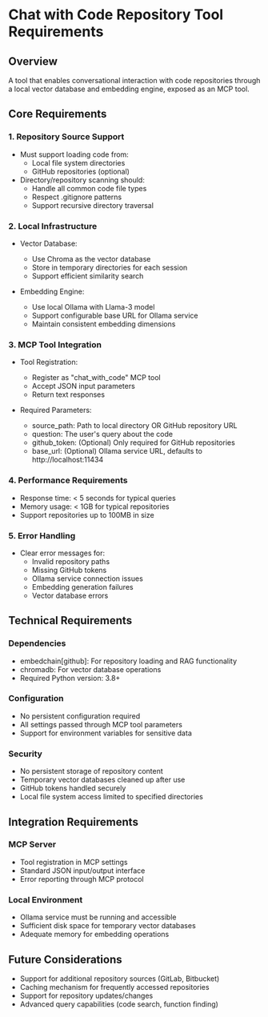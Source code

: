# Chat with Code Repository Tool Requirements

## Overview
A tool that enables conversational interaction with code repositories through a local vector database and embedding engine, exposed as an MCP tool.

## Core Requirements

### 1. Repository Source Support
- Must support loading code from:
  - Local file system directories
  - GitHub repositories (optional)
- Directory/repository scanning should:
  - Handle all common code file types
  - Respect .gitignore patterns
  - Support recursive directory traversal

### 2. Local Infrastructure
- Vector Database:
  - Use Chroma as the vector database
  - Store in temporary directories for each session
  - Support efficient similarity search
  
- Embedding Engine:
  - Use local Ollama with Llama-3 model
  - Support configurable base URL for Ollama service
  - Maintain consistent embedding dimensions

### 3. MCP Tool Integration
- Tool Registration:
  - Register as "chat_with_code" MCP tool
  - Accept JSON input parameters
  - Return text responses
  
- Required Parameters:
  - source_path: Path to local directory OR GitHub repository URL
  - question: The user's query about the code
  - github_token: (Optional) Only required for GitHub repositories
  - base_url: (Optional) Ollama service URL, defaults to http://localhost:11434

### 4. Performance Requirements
- Response time: < 5 seconds for typical queries
- Memory usage: < 1GB for typical repositories
- Support repositories up to 100MB in size

### 5. Error Handling
- Clear error messages for:
  - Invalid repository paths
  - Missing GitHub tokens
  - Ollama service connection issues
  - Embedding generation failures
  - Vector database errors

## Technical Requirements

### Dependencies
- embedchain[github]: For repository loading and RAG functionality
- chromadb: For vector database operations
- Required Python version: 3.8+

### Configuration
- No persistent configuration required
- All settings passed through MCP tool parameters
- Support for environment variables for sensitive data

### Security
- No persistent storage of repository content
- Temporary vector databases cleaned up after use
- GitHub tokens handled securely
- Local file system access limited to specified directories

## Integration Requirements

### MCP Server
- Tool registration in MCP settings
- Standard JSON input/output interface
- Error reporting through MCP protocol

### Local Environment
- Ollama service must be running and accessible
- Sufficient disk space for temporary vector databases
- Adequate memory for embedding operations

## Future Considerations
- Support for additional repository sources (GitLab, Bitbucket)
- Caching mechanism for frequently accessed repositories
- Support for repository updates/changes
- Advanced query capabilities (code search, function finding)
